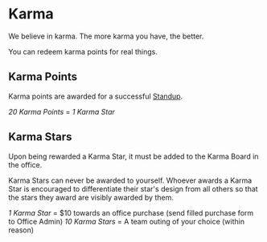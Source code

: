 # Karma

We believe in karma. The more karma you have, the better.

You can redeem karma points for real things.

## Karma Points

Karma points are awarded for a successful [Standup](../Standup/README.md).

*20 Karma Points* = *1 Karma Star*


## Karma Stars

Upon being rewarded a Karma Star, it must be added to the Karma Board in the office.

Karma Stars can never be awarded to yourself. Whoever awards a Karma Star is encouraged to differentiate their star's design from all others so that the stars they award are visibly awarded by them.

*1 Karma Star* = $10 towards an office purchase (send filled purchase form to Office Admin)
*10 Karma Stars* = A team outing of your choice (within reason)